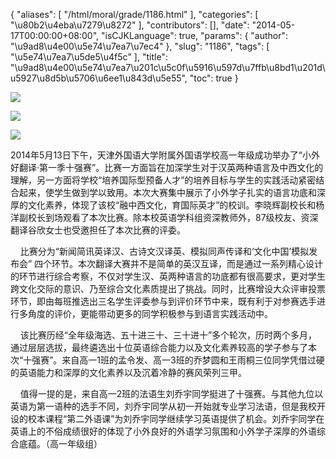 {
    "aliases": [
        "/html/moral/grade/1186.html"
    ],
    "categories": [
        "\u80b2\u4eba\u7279\u8272"
    ],
    "contributors": [],
    "date": "2014-05-17T00:00:00+08:00",
    "isCJKLanguage": true,
    "params": {
        "author": "\u9ad8\u4e00\u5e74\u7ea7\u7ec4"
    },
    "slug": "1186",
    "tags": [
        "\u5e74\u7ea7\u5de5\u4f5c"
    ],
    "title": "\u9ad8\u4e00\u5e74\u7ea7\u201c\u5c0f\u5916\u597d\u7ffb\u8bd1\u201d\u5927\u8d5b\u5706\u6ee1\u843d\u5e55",
    "toc": true
}

![](https://cdn.tfls.online/mirror/full/90d0b3e133e20461a524e238196c4c065e5b2e98.jpg)




![](https://cdn.tfls.online/mirror/full/15b578705f68471ef66a486c8cfcca81e88c2e39.jpg)




![](https://cdn.tfls.online/mirror/full/2ff4f2fc6f0da7fd4acf6ff257cf8d71a046a965.jpg)








2014年5月13日下午，天津外国语大学附属外国语学校高一年级成功举办了“小外好翻译·第一季十强赛”。比赛一方面旨在加深学生对于汉英两种语言及中西文化的理解，另一方面将学校“培养国际型预备人才”的培养目标与学生的实践活动紧密结合起来，使学生做到学以致用。本次大赛集中展示了小外学子扎实的语言功底和深厚的文化素养，体现了该校“融中西文化，育国际英才”的校训。李晓辉副校长和杨洋副校长到场观看了本次比赛。除本校英语学科组资深教师外，87级校友、资深翻译谷欣女士也受邀担任了本次比赛的评委。




    比赛分为“新闻简讯英译汉、古诗文汉译英、模拟同声传译和‘文化中国’模拟发布会” 四个环节。本次翻译大赛并不是简单的英汉互译，而是通过一系列精心设计的环节进行综合考察，不仅对学生汉、英两种语言的功底都有很高要求，更对学生跨文化交际的意识、乃至综合文化素质提出了挑战。同时，比赛增设大众评审投票环节，即由每班推选出三名学生评委参与到评价环节中来，既有利于对参赛选手进行多角度的评价，更能带动更多的同学积极参与到语言实践活动中。




    该比赛历经“全年级海选、五十进三十、三十进十”多个轮次，历时两个多月，通过层层选拔，最终遴选出十位英语综合能力以及文化素养较高的学子参与了本次“十强赛”。来自高一1班的孟令发、高一3班的乔梦圆和王雨桐三位同学凭借过硬的英语能力和深厚的文化素养以及沉着冷静的赛风荣列三甲。




    值得一提的是，来自高一2班的法语生刘乔宇同学挺进了十强赛。与其他九位以英语为第一语种的选手不同，刘乔宇同学从初一开始就专业学习法语，但是我校开设的校本课程“第二外语课”为刘乔宇同学继续学习英语提供了机会。刘乔宇同学在英语上的不俗成绩很好的体现了小外良好的外语学习氛围和小外学子深厚的外语综合底蕴。（高一年级组）





  



